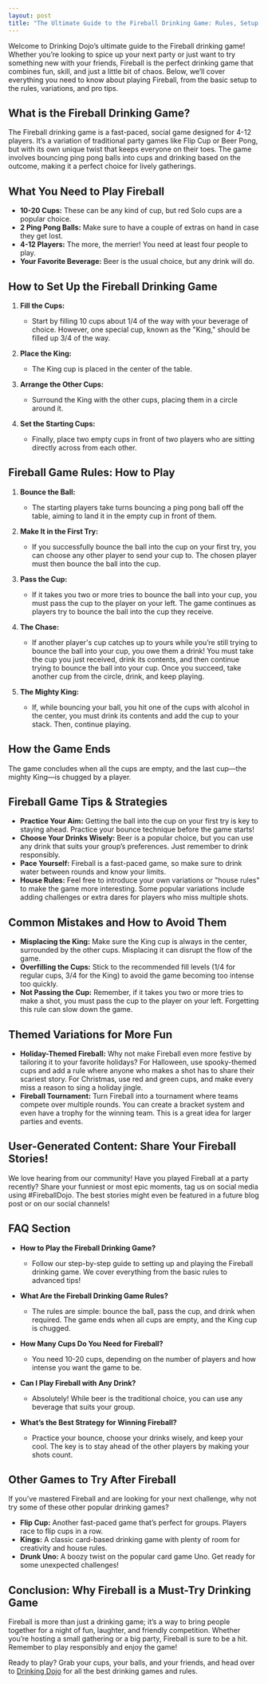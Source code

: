 ```yaml
---
layout: post
title: "The Ultimate Guide to the Fireball Drinking Game: Rules, Setup, and Tips"
---
```


Welcome to Drinking Dojo’s ultimate guide to the Fireball drinking game! Whether you’re looking to spice up your next party or just want to try something new with your friends, Fireball is the perfect drinking game that combines fun, skill, and just a little bit of chaos. Below, we’ll cover everything you need to know about playing Fireball, from the basic setup to the rules, variations, and pro tips.

## What is the Fireball Drinking Game?

The Fireball drinking game is a fast-paced, social game designed for 4-12 players. It’s a variation of traditional party games like Flip Cup or Beer Pong, but with its own unique twist that keeps everyone on their toes. The game involves bouncing ping pong balls into cups and drinking based on the outcome, making it a perfect choice for lively gatherings.

## What You Need to Play Fireball

- **10-20 Cups:** These can be any kind of cup, but red Solo cups are a popular choice.
- **2 Ping Pong Balls:** Make sure to have a couple of extras on hand in case they get lost.
- **4-12 Players:** The more, the merrier! You need at least four people to play.
- **Your Favorite Beverage:** Beer is the usual choice, but any drink will do.

## How to Set Up the Fireball Drinking Game

1. **Fill the Cups:**
   - Start by filling 10 cups about 1/4 of the way with your beverage of choice. However, one special cup, known as the "King," should be filled up 3/4 of the way.

2. **Place the King:**
   - The King cup is placed in the center of the table.

3. **Arrange the Other Cups:**
   - Surround the King with the other cups, placing them in a circle around it.

4. **Set the Starting Cups:**
   - Finally, place two empty cups in front of two players who are sitting directly across from each other.

## Fireball Game Rules: How to Play

1. **Bounce the Ball:**
   - The starting players take turns bouncing a ping pong ball off the table, aiming to land it in the empty cup in front of them.

2. **Make It in the First Try:**
   - If you successfully bounce the ball into the cup on your first try, you can choose any other player to send your cup to. The chosen player must then bounce the ball into the cup.

3. **Pass the Cup:**
   - If it takes you two or more tries to bounce the ball into your cup, you must pass the cup to the player on your left. The game continues as players try to bounce the ball into the cup they receive.

4. **The Chase:**
   - If another player's cup catches up to yours while you’re still trying to bounce the ball into your cup, you owe them a drink! You must take the cup you just received, drink its contents, and then continue trying to bounce the ball into your cup. Once you succeed, take another cup from the circle, drink, and keep playing.

5. **The Mighty King:**
   - If, while bouncing your ball, you hit one of the cups with alcohol in the center, you must drink its contents and add the cup to your stack. Then, continue playing.

## How the Game Ends

The game concludes when all the cups are empty, and the last cup—the mighty King—is chugged by a player.

## Fireball Game Tips & Strategies

- **Practice Your Aim:** Getting the ball into the cup on your first try is key to staying ahead. Practice your bounce technique before the game starts!
- **Choose Your Drinks Wisely:** Beer is a popular choice, but you can use any drink that suits your group’s preferences. Just remember to drink responsibly.
- **Pace Yourself:** Fireball is a fast-paced game, so make sure to drink water between rounds and know your limits.
- **House Rules:** Feel free to introduce your own variations or "house rules" to make the game more interesting. Some popular variations include adding challenges or extra dares for players who miss multiple shots.

## Common Mistakes and How to Avoid Them

- **Misplacing the King:** Make sure the King cup is always in the center, surrounded by the other cups. Misplacing it can disrupt the flow of the game.
- **Overfilling the Cups:** Stick to the recommended fill levels (1/4 for regular cups, 3/4 for the King) to avoid the game becoming too intense too quickly.
- **Not Passing the Cup:** Remember, if it takes you two or more tries to make a shot, you must pass the cup to the player on your left. Forgetting this rule can slow down the game.

## Themed Variations for More Fun

- **Holiday-Themed Fireball:** Why not make Fireball even more festive by tailoring it to your favorite holidays? For Halloween, use spooky-themed cups and add a rule where anyone who makes a shot has to share their scariest story. For Christmas, use red and green cups, and make every miss a reason to sing a holiday jingle.
- **Fireball Tournament:** Turn Fireball into a tournament where teams compete over multiple rounds. You can create a bracket system and even have a trophy for the winning team. This is a great idea for larger parties and events.

## User-Generated Content: Share Your Fireball Stories!

We love hearing from our community! Have you played Fireball at a party recently? Share your funniest or most epic moments, tag us on social media using #FireballDojo. The best stories might even be featured in a future blog post or on our social channels!

## FAQ Section

- **How to Play the Fireball Drinking Game?**
   - Follow our step-by-step guide to setting up and playing the Fireball drinking game. We cover everything from the basic rules to advanced tips!

- **What Are the Fireball Drinking Game Rules?**
   - The rules are simple: bounce the ball, pass the cup, and drink when required. The game ends when all cups are empty, and the King cup is chugged.

- **How Many Cups Do You Need for Fireball?**
   - You need 10-20 cups, depending on the number of players and how intense you want the game to be.

- **Can I Play Fireball with Any Drink?**
   - Absolutely! While beer is the traditional choice, you can use any beverage that suits your group.

- **What’s the Best Strategy for Winning Fireball?**
   - Practice your bounce, choose your drinks wisely, and keep your cool. The key is to stay ahead of the other players by making your shots count.

## Other Games to Try After Fireball

If you’ve mastered Fireball and are looking for your next challenge, why not try some of these other popular drinking games?

- **Flip Cup:** Another fast-paced game that’s perfect for groups. Players race to flip cups in a row.
- **Kings:** A classic card-based drinking game with plenty of room for creativity and house rules.
- **Drunk Uno:** A boozy twist on the popular card game Uno. Get ready for some unexpected challenges!

## Conclusion: Why Fireball is a Must-Try Drinking Game

Fireball is more than just a drinking game; it’s a way to bring people together for a night of fun, laughter, and friendly competition. Whether you’re hosting a small gathering or a big party, Fireball is sure to be a hit. Remember to play responsibly and enjoy the game!

Ready to play? Grab your cups, your balls, and your friends, and head over to [Drinking Dojo](https://drinkingdojo.com/articles/fireball) for all the best drinking games and rules.